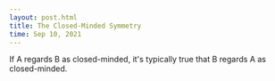 ```yaml
---
layout: post.html
title: The Closed-Minded Symmetry
time: Sep 10, 2021
---
```


If A regards B as closed-minded, it's typically true that B regards A as closed-minded.